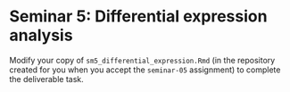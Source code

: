 # Seminar 5: Differential expression analysis

Modify your copy of `sm5_differential_expression.Rmd` (in the repository created for you when you accept the `seminar-05` assignment) to complete the deliverable task.